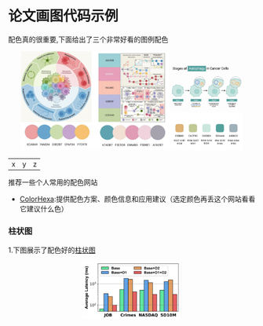 # 论文画图代码示例

配色真的很重要,下面给出了三个非常好看的图例配色
<center>
  <img src="fig_example1.png" width="30%" ><img src="fig_example2.png" width="30%"><img src="fig_example3.png" width="30%">
</center>

|  |  |  |
|-|-|-|
|x|y|z|

推荐一些个人常用的配色网站
- [ColorHexa](https://www.colorhexa.com):提供配色方案、颜色信息和应用建议（选定颜色再丢这个网站看看它建议什么色）

### 柱状图
1.下图展示了配色好的[柱状图](/bar_figure+.ipynb)
<center class ='img'>
<img title="bar_example" src="bar_example.png" width="40%">
</center>
